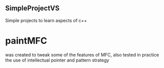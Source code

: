 ## SimpleProjectVS
Simple projects to learn aspects of c++

# paintMFC
was created to tweak some of the features of MFC, also tested
in practice the use of intellectual pointer and pattern strategy

